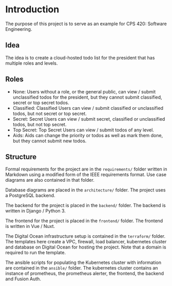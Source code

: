 # Introduction

The purpose of this project is to serve as an example for CPS 420: Software Engineering.

## Idea

The idea is to create a cloud-hosted todo list for the president that has multiple roles and levels.

## Roles

- None: Users without a role, or the general public, can view / submit unclassified todos for the president, but they cannot submit classified, secret or top secret todos.
- Classified: Classified Users can view / submit classified or unclassified todos, but not secret or top secret.
- Secret: Secret Users can view / submit secret, classified or unclassified todos, but not top secret.
- Top Secret: Top Secret Users can view / submit todos of any level.
- Aids: Aids can change the priority or todos as well as mark them done, but they cannot submit new todos.

## Structure

Formal requirements for the project are in the `requirements/` folder written in Markdown using a modified form of the IEEE requirements format.  Use case diagrams are also contained in that folder.

Database diagrams are placed in the `architecture/` folder.  The project uses a PostgreSQL backend.

The backend for the project is placed in the `backend/` folder.  The backend is written in Django / Python 3.

The frontend for the project is placed in the `frontend/` folder.  The frontend is written in Vue / Nuxt.

The Digital Ocean infrastructure setup is contained in the `terraform/` folder.  The templates here create a VPC, firewall, load balancer, kubernetes cluster and database on Digital Ocean for hosting the project. Note that a domain is required to run the template.

The ansible scripts for populating the Kubernetes cluster with information are contained in the `ansible/` folder. The kubernetes cluster contains an instance of prometheus, the prometheus alerter, the frontend, the backend and Fusion Auth.